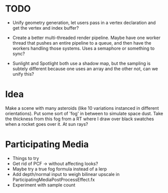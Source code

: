 # TODO

- Unify geometry generation, let users pass in a vertex declaration and get the vertex and index buffer?

- Create a better multi-threaded render pipeline. Maybe have one worker thread that pushes an entire pipeline to a queue, and then have the workers handling those systems. Uses a semaphore or something to sync? 

- Sunlight and Spotlight both use a shadow map, but the sampling is subtely different because one uses an array and the other not, can we unify this?

# Idea

Make a scene with many asteroids (like 10 variations instanced in different orientations). Put some sort of 'fog' in between to simulate space dust. Take the thickness from this fog from a RT where I draw over black swatches when a rocket goes over it. At sun rays?

# Participating Media
- Things to try
- Get rid of PCF -> without affecting looks?
- Maybe try a true fog formula instead of a lerp
- Add depth/normal input to weigh bilinear upscale in ParticipatingMediaPostProcessEffect.fx
- Experiment with sample count